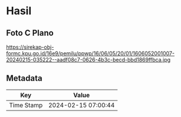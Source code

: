 # Hasil

## Foto C Plano

https://sirekap-obj-formc.kpu.go.id/16e9/pemilu/ppwp/16/06/05/20/01/1606052001007-20240215-035222--aadf08c7-0626-4b3c-becd-bbd1869ffbca.jpg


## Metadata

| Key        | Value               |
| ---------- | ------------------- |
| Time Stamp | 2024-02-15 07:00:44 |



